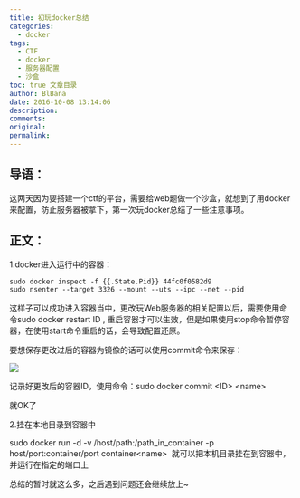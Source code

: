 ```yaml
---
title: 初玩docker总结
categories:
  - docker
tags:
  - CTF
  - docker
  - 服务器配置
  - 沙盒
toc: true 文章目录
author: BlBana
date: 2016-10-08 13:14:06
description:
comments:
original:
permalink:
---
```


## 导语：

这两天因为要搭建一个ctf的平台，需要给web题做一个沙盒，就想到了用docker来配置，防止服务器被拿下，第一次玩docker总结了一些注意事项。
<!-- more -->
## 正文：

1.docker进入运行中的容器：
```bash
sudo docker inspect -f {{.State.Pid}} 44fc0f0582d9
sudo nsenter --target 3326 --mount --uts --ipc --net --pid
```
这样子可以成功进入容器当中，更改玩Web服务器的相关配置以后，需要使用命令sudo docker restart ID , 重启容器才可以生效，但是如果使用stop命令暂停容器，在使用start命令重启的话，会导致配置还原。

要想保存更改过后的容器为镜像的话可以使用commit命令来保存：

![](http://blog-img-1252112827.cos.ap-chengdu.myqcloud.com/2016/10/48416f278a0da16dd7e1d5c997d9800e.png)

记录好更改后的容器ID，使用命令：sudo docker commit &lt;ID&gt; &lt;name&gt;

就OK了

2.挂在本地目录到容器中

sudo docker run -d -v /host/path:/path_in_container -p host/port:container/port container&lt;name&gt;  就可以把本机目录挂在到容器中，并运行在指定的端口上

总结的暂时就这么多，之后遇到问题还会继续放上~